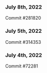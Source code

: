 ### July 8th, 2022

Commit #281820

### July 5th, 2022

Commit #314353


### July 4th, 2022

Commit #72281
